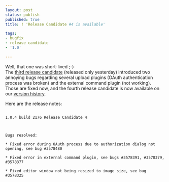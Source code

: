 ```yaml
---
layout: post
status: publish
published: true
title: ! 'Release Candidate #4 is available'

tags:
- bugfix
- release candidate
- '1.0'

---
```

<p>Well, that one was short-lived ;-)<br />
The <a href="/2012/10/19/getting-closer-third-release-candidate-for-greenshot-1-0-published-today/" title="Getting closer… third release candidate for Greenshot 1.0 published today">third release candidate</a> (released only yesterday) introduced two annoying bugs regarding several upload plugins (OAuth authentication process was broken) and the external command plugin (not working).<br />
Those are fixed now, and the fourth release candidate is now available on our <a href="/version-history/" target="_blank">version history</a>.</p>
<p>Here are the release notes:<br />
<code><br />
1.0.4 build 2176 Release Candidate 4</p>
<p>Bugs resolved:<br />
* Fixed error during OAuth process due to authorization dialog not opening, see bug #3578480<br />
* Fixed error in external command plugin, see bugs #3578391, #3578379, #3578377<br />
* Fixed editor window not being resized to image size, see bug #3578325<br />
</code></p>

